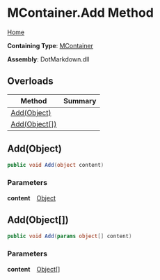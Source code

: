 # MContainer\.Add Method

[Home](../../../../README.md)

**Containing Type**: [MContainer](../README.md)

**Assembly**: DotMarkdown\.dll

## Overloads

| Method | Summary |
| ------ | ------- |
| [Add(Object)](#DotMarkdown_Linq_MContainer_Add_System_Object_) | |
| [Add(Object\[\])](#DotMarkdown_Linq_MContainer_Add_System_Object___) | |

## Add\(Object\) <a id="DotMarkdown_Linq_MContainer_Add_System_Object_"></a>

```csharp
public void Add(object content)
```

### Parameters

**content** &ensp; [Object](https://docs.microsoft.com/en-us/dotnet/api/system.object)

## Add\(Object\[\]\) <a id="DotMarkdown_Linq_MContainer_Add_System_Object___"></a>

```csharp
public void Add(params object[] content)
```

### Parameters

**content** &ensp; [Object](https://docs.microsoft.com/en-us/dotnet/api/system.object)\[\]